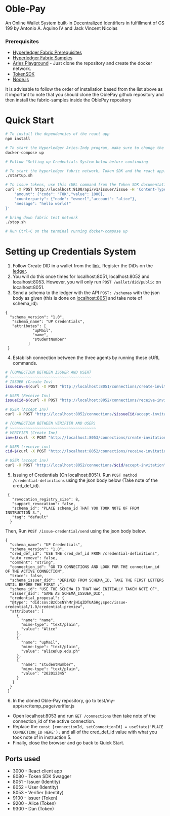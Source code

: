 # Oble-Pay
An Online Wallet System built-in Decentralized Identifiers in fulfillment of CS 199 by Antonio A. Aquino IV and Jack Vincent Nicolas

  


### Prerequisites

- [Hyperledger Fabric Prerequisites][1]
- [Hyperledger Fabric Samples][4]
- [Aries Playground][5] - Just clone the repository and create the docker network.
- [TokenSDK][3]
- [Node.js][2]

It is advisable to follow the order of installation based from the list above as it important to note that you should clone the OblePay github repository and then install the fabric-samples inside the OblePay repository

# Quick Start

```bash
# To install the dependencies of the react app
npm install

# To start the Hyperledger Aries-Indy program, make sure to change the GENESIS_URL to http://greenlight.bcovrin.vonx.io/genesis in docker-compose.yml from the aries-playground repository and make sure to cd to aries-playground repository before running (Run this on another terminal):
docker-compose up

# Follow "Setting up Credentials System below before continuing

# To start the hyperledger fabric network, Token SDK and the react app. Make sure to cd to the Oble-Pay repository.
./startup.sh

# To issue tokens, use this cURL command from the Token SDK documentation
curl -X POST http://localhost:9100/api/v1/issuer/issue -H 'Content-Type: application/json' -d '{
    "amount": {"code": "TOK","value": 1000},
    "counterparty": {"node": "owner1","account": "alice"},
    "message": "hello world!"    
}'

# bring down fabric test network 
./stop.sh

# Run Ctrl+C on the terminal running docker-compose up
```

# Setting up Credentials System
1. Follow Create DID in a wallet from the [link][6]. Register the DiDs on the [ledger][7].
2. You will do this once times for localhost:8051, localhost:8052 and localhost:8053. However, you will only run ```POST /wallet/did/public``` on localhost:8051.
3. Send a schema to the ledger with the API ```POST: ​/schemas``` with the json body as given (this is done on [localhost:8051][8] and take note of schema_id):
```
{
  "schema_version": "1.0",
   "schema_name": "UP Credentials",
   "attributes": [
            "upMail",
            "name",
            "studentNumber"
          ]
 }
```
4. Establish connection between the three agents by running these cURL commands.
```bash
# {CONNECTION BETWEEN ISSUER AND USER}
# ~~~~~~~~~~~~~~~~~~~~~~~~~~~~~~~~~~~~
# ISSUER (Create Inv)
issueInv=$(curl -X POST "http://localhost:8051/connections/create-invitation" -H "accept: application/json" | jq -r '.invitation')

# USER (Receive Inv)
issueCid=$(curl -X POST "http://localhost:8052/connections/receive-invitation" -H "accept: application/json" -H "Content-Type: application/json" -d "$issueInv" | jq -r '.connection_id')

# USER (Accept Inv)
curl -X POST "http://localhost:8052/connections/$issueCid/accept-invitation" -H "accept: application/json"

# {CONNECTION BETWEEN VERIFIER AND USER)
# ~~~~~~~~~~~~~~~~~~~~~~~~~~~~~~~~~~~~~~
# VERIFIER (Create Inv)
inv=$(curl -X POST "http://localhost:8053/connections/create-invitation" -H "accept: application/json" | jq -r '.invitation')

# USER (receive inv)
cid=$(curl -X POST "http://localhost:8052/connections/receive-invitation" -H "accept: application/json" -H "Content-Type: application/json" -d "$inv" | jq -r '.connection_id')

# USER (accept inv)
curl -X POST "http://localhost:8052/connections/$cid/accept-invitation" -H "accept: application/json"
```
5. Issuing of Credentials (On localhost:8051). Run ```POST method /credential-definitions``` using the json body below (Take note of the cred_def_id).
```
 {
   "revocation_registry_size": 8,
   "support_revocation": false,
   "schema_id": "PLACE schema_id THAT YOU TOOK NOTE OF FROM INSTRUCTION 3.",
   "tag": "default"
  }
```
Then, Run ```POST ​/issue-credential​/send``` using the json body below.
```
{ 
  "schema_name": "UP Credentials",
  "schema_version": "1.0",
  "cred_def_id": "USE THE cred_def_id FROM /credential-definitions",
  "auto_remove": false,
  "comment": "string",
  "connection_id": "GO TO CONNECTIONS AND LOOK FOR THE connection_id OF THE ACTIVE CONNECTION",
  "trace": false,
  "schema_issuer_did": "DERIVED FROM SCHEMA_ID, TAKE THE FIRST LETTERS UNTIL BEFORE THE FIRST :",
  "schema_id": "USE THE SCHEMA_ID THAT WAS INITIALLY TAKEN NOTE OF",
  "issuer_did": "SAME AS SCHEMA_ISSUER_DID",
  "credential_proposal": {
  "@type": "did:sov:BzCbsNYhMrjHiqZDTUASHg;spec/issue-credential/1.0/credential-preview",
  "attributes": [
     {
       "name": "name",
       "mime-type": "text/plain",
       "value": "Alice"
     },
     {
       "name": "upMail",
       "mime-type": "text/plain",
       "value": "alice@up.edu.ph"
     },
     {
       "name": "studentNumber",
       "mime-type": "text/plain",
       "value": "202012345"
     }
   ]
  }
 }
```
6. In the cloned Oble-Pay repository, go to test/my-app/src/temp_page/verifier.js
- Open localhost:8053 and run ```GET /connections``` then take note of the connection_id of the active connection.
- Replace the ```const [connectionId, setConnectionId] = useState('PLACE CONNECTION_ID HERE');``` and all of the cred_def_id value with what you took note of in instruction 5.
- Finally, close the browser and go back to Quick Start.

## Ports used

- 3000 - React client app
- 8080 - Token SDK Swagger
- 8051 - Issuer (Identity)
- 8052 - User (Identity)
- 8053 - Verifier (Identity)
- 9100 - Issuer (Token)
- 9200 - Alice (Token)
- 9300 - Dan (Token)





[1]: https://hyperledger-fabric.readthedocs.io/en/release-2.5/prereqs.html
[2]: https://nodejs.org/
[3]: https://github.com/hyperledger/fabric-samples/tree/main/token-sdk
[4]: https://hyperledger-fabric.readthedocs.io/en/release-2.5/install.html
[5]: https://github.com/decentralised-dataexchange/aries-playground/blob/master/README.md
[6]: https://github.com/decentralised-dataexchange/aries-playground/blob/master/credential-issue-and-verification-api-user-guide.md
[7]: http://greenlight.bcovrin.vonx.io/
[8]: http://localhost:8051/api/doc#/schema/post_schemas